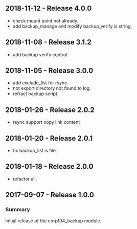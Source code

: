## 2018-11-12 - Release 4.0.0

- check mount point not already.
- add backup_manage and modify backup_verify is string.

## 2018-11-08 - Release 3.1.2

- add backup verify control.

## 2018-11-05 - Release 3.0.0

- add exclude_list for rsync.
- not export directory not found to log.
- refract backup script.

## 2018-01-26 - Release 2.0.2

- rsync support copy link content

## 2018-01-20 - Release 2.0.1

- fix backup_list is file

## 2018-01-18 - Release 2.0.0

- refactor all.

## 2017-09-07 - Release 1.0.0
### Summary

Initial release of the corp104_backup module.
